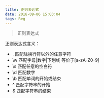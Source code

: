 ```yaml
---
title: 正则表达式
date: 2018-09-06 15:03:04
tags: Reg
---
```


> 正则表达式

正则表达式含义：
- .  匹配除换行符以外的任意字符
- \w 匹配字母|数字|下划线 等价于[a-zA-Z0-9]
- \s 匹配任意的空白符
- \d 匹配数字
- \b 匹配单词的开始或结束
- ^  匹配字符串的开始
- $  匹配字符串的结束
